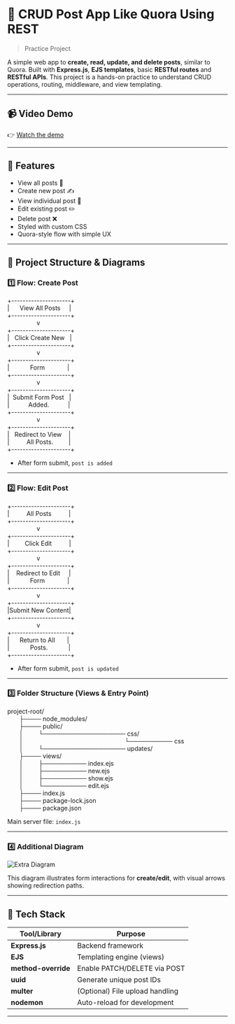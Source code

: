 # 📝 CRUD Post App Like Quora Using REST 
> Practice Project

A simple web app to **create, read, update, and delete posts**, similar to Quora. Built with **Express.js**, **EJS templates**, basic **RESTful routes** and **RESTful APIs**. This project is a hands-on practice to understand CRUD operations, routing, middleware, and view templating.

---

## 📹 Video Demo

👉 [Watch the demo](https://github.com/Priyash-Das/Photos/blob/main/CURD%20using%20REST.mp4)


---

## 🚀 Features

- View all posts 🧾  
- Create new post ✍️  
- View individual post 📖  
- Edit existing post ✏️  
- Delete post ❌  
- Styled with custom CSS  
- Quora-style flow with simple UX  

---

## 🧠 Project Structure & Diagrams

### 1️⃣ Flow: Create Post

+---------------------+<br>
|&nbsp;&nbsp;&nbsp;&nbsp;&nbsp;&nbsp;View All Posts&nbsp;&nbsp;&nbsp;&nbsp;&nbsp;|<br>
+---------------------+<br>
&nbsp;&nbsp;&nbsp;&nbsp;&nbsp;&nbsp;&nbsp;&nbsp;&nbsp;&nbsp;&nbsp;&nbsp;&nbsp;&nbsp;&nbsp;&nbsp;&nbsp;v<br>
+---------------------+<br>
|&nbsp;&nbsp;&nbsp;Click Create New&nbsp;&nbsp;&nbsp;|<br>
+---------------------+<br>
&nbsp;&nbsp;&nbsp;&nbsp;&nbsp;&nbsp;&nbsp;&nbsp;&nbsp;&nbsp;&nbsp;&nbsp;&nbsp;&nbsp;&nbsp;&nbsp;&nbsp;v<br>
+---------------------+<br>
|&nbsp;&nbsp;&nbsp;&nbsp;&nbsp;&nbsp;&nbsp;&nbsp;&nbsp;&nbsp;&nbsp;&nbsp;Form&nbsp;&nbsp;&nbsp;&nbsp;&nbsp;&nbsp;&nbsp;&nbsp;&nbsp;&nbsp;&nbsp;&nbsp;&nbsp;|<br>
+---------------------+<br>
&nbsp;&nbsp;&nbsp;&nbsp;&nbsp;&nbsp;&nbsp;&nbsp;&nbsp;&nbsp;&nbsp;&nbsp;&nbsp;&nbsp;&nbsp;&nbsp;&nbsp;v<br>
+---------------------+<br>
|&nbsp;&nbsp;Submit Form Post&nbsp;&nbsp;&nbsp;|<br>
|&nbsp;&nbsp;&nbsp;&nbsp;&nbsp;&nbsp;&nbsp;&nbsp;&nbsp;&nbsp;&nbsp;Added.&nbsp;&nbsp;&nbsp;&nbsp;&nbsp;&nbsp;&nbsp;&nbsp;&nbsp;&nbsp;&nbsp;|<br>
+---------------------+<br>
&nbsp;&nbsp;&nbsp;&nbsp;&nbsp;&nbsp;&nbsp;&nbsp;&nbsp;&nbsp;&nbsp;&nbsp;&nbsp;&nbsp;&nbsp;&nbsp;&nbsp;v<br>
+---------------------+<br>
|&nbsp;&nbsp;&nbsp;Redirect to View&nbsp;&nbsp;&nbsp;&nbsp;|<br>
|&nbsp;&nbsp;&nbsp;&nbsp;&nbsp;&nbsp;&nbsp;&nbsp;&nbsp;&nbsp;All Posts.&nbsp;&nbsp;&nbsp;&nbsp;&nbsp;&nbsp;&nbsp;&nbsp;&nbsp;|<br>
+---------------------+<br>

- After form submit, `post is added`

---

### 2️⃣ Flow: Edit Post

+---------------------+<br>
|&nbsp;&nbsp;&nbsp;&nbsp;&nbsp;&nbsp;&nbsp;&nbsp;&nbsp;&nbsp;All Posts&nbsp;&nbsp;&nbsp;&nbsp;&nbsp;&nbsp;&nbsp;&nbsp;&nbsp;&nbsp;|<br>
+---------------------+<br>
&nbsp;&nbsp;&nbsp;&nbsp;&nbsp;&nbsp;&nbsp;&nbsp;&nbsp;&nbsp;&nbsp;&nbsp;&nbsp;&nbsp;&nbsp;&nbsp;&nbsp;v<br>
+---------------------+<br>
|&nbsp;&nbsp;&nbsp;&nbsp;&nbsp;&nbsp;&nbsp;&nbsp;&nbsp;Click Edit&nbsp;&nbsp;&nbsp;&nbsp;&nbsp;&nbsp;&nbsp;&nbsp;&nbsp;&nbsp;|<br>
+---------------------+<br>
&nbsp;&nbsp;&nbsp;&nbsp;&nbsp;&nbsp;&nbsp;&nbsp;&nbsp;&nbsp;&nbsp;&nbsp;&nbsp;&nbsp;&nbsp;&nbsp;&nbsp;v<br>
+---------------------+<br>
|&nbsp;&nbsp;&nbsp;&nbsp;Redirect to Edit&nbsp;&nbsp;&nbsp;&nbsp;&nbsp;|<br>
|&nbsp;&nbsp;&nbsp;&nbsp;&nbsp;&nbsp;&nbsp;&nbsp;&nbsp;&nbsp;&nbsp;&nbsp;Form&nbsp;&nbsp;&nbsp;&nbsp;&nbsp;&nbsp;&nbsp;&nbsp;&nbsp;&nbsp;&nbsp;&nbsp;&nbsp;|<br>
+---------------------+<br>
&nbsp;&nbsp;&nbsp;&nbsp;&nbsp;&nbsp;&nbsp;&nbsp;&nbsp;&nbsp;&nbsp;&nbsp;&nbsp;&nbsp;&nbsp;&nbsp;&nbsp;v<br>
+---------------------+<br>
|Submit New Content|<br>
+---------------------+<br>
&nbsp;&nbsp;&nbsp;&nbsp;&nbsp;&nbsp;&nbsp;&nbsp;&nbsp;&nbsp;&nbsp;&nbsp;&nbsp;&nbsp;&nbsp;&nbsp;&nbsp;v<br>
+---------------------+<br>
|&nbsp;&nbsp;&nbsp;&nbsp;&nbsp;&nbsp;Return to All&nbsp;&nbsp;&nbsp;&nbsp;&nbsp;&nbsp;&nbsp;|<br>
|&nbsp;&nbsp;&nbsp;&nbsp;&nbsp;&nbsp;&nbsp;&nbsp;&nbsp;&nbsp;&nbsp;&nbsp;Posts.&nbsp;&nbsp;&nbsp;&nbsp;&nbsp;&nbsp;&nbsp;&nbsp;&nbsp;&nbsp;&nbsp;&nbsp;|<br>
+---------------------+<br>

- After form submit, `post is updated`

---

### 3️⃣ Folder Structure (Views & Entry Point)

project-root/<br>
&nbsp;&nbsp;&nbsp;&nbsp;&nbsp;&nbsp; ├──── node_modules/<br>
&nbsp;&nbsp;&nbsp;&nbsp;&nbsp;&nbsp; ├──── public/<br>
&nbsp;&nbsp;&nbsp;&nbsp;&nbsp;&nbsp; │&nbsp;&nbsp;&nbsp;&nbsp;&nbsp;&nbsp;&nbsp;&nbsp;&nbsp;└─────────────────── css/<br>
&nbsp;&nbsp;&nbsp;&nbsp;&nbsp;&nbsp; │&nbsp;&nbsp;&nbsp;&nbsp;&nbsp;&nbsp;&nbsp;&nbsp;&nbsp;&nbsp;&nbsp;&nbsp;&nbsp;&nbsp;&nbsp;&nbsp;&nbsp;&nbsp;&nbsp;&nbsp;&nbsp;&nbsp;&nbsp;&nbsp;&nbsp;&nbsp;&nbsp;&nbsp;&nbsp;&nbsp;&nbsp;&nbsp;&nbsp;&nbsp;&nbsp;&nbsp;&nbsp;&nbsp;&nbsp;&nbsp;&nbsp;&nbsp;&nbsp;&nbsp;&nbsp;&nbsp;&nbsp;&nbsp;&nbsp;&nbsp;&nbsp;&nbsp;&nbsp;&nbsp;&nbsp;&nbsp;&nbsp;&nbsp;&nbsp;└────────── css<br>
&nbsp;&nbsp;&nbsp;&nbsp;&nbsp;&nbsp; │&nbsp;&nbsp;&nbsp;&nbsp;&nbsp;&nbsp;&nbsp;&nbsp;&nbsp;└─────────────────── updates/<br>
&nbsp;&nbsp;&nbsp;&nbsp;&nbsp;&nbsp; ├──── views/<br>
&nbsp;&nbsp;&nbsp;&nbsp;&nbsp;&nbsp; │&nbsp;&nbsp;&nbsp;&nbsp;&nbsp;&nbsp;&nbsp;&nbsp;&nbsp;├────────── index.ejs<br>
&nbsp;&nbsp;&nbsp;&nbsp;&nbsp;&nbsp; │&nbsp;&nbsp;&nbsp;&nbsp;&nbsp;&nbsp;&nbsp;&nbsp;&nbsp;├────────── new.ejs<br>
&nbsp;&nbsp;&nbsp;&nbsp;&nbsp;&nbsp; │&nbsp;&nbsp;&nbsp;&nbsp;&nbsp;&nbsp;&nbsp;&nbsp;&nbsp;├────────── show.ejs<br>
&nbsp;&nbsp;&nbsp;&nbsp;&nbsp;&nbsp; │&nbsp;&nbsp;&nbsp;&nbsp;&nbsp;&nbsp;&nbsp;&nbsp;&nbsp;└────────── edit.ejs<br>
&nbsp;&nbsp;&nbsp;&nbsp;&nbsp;&nbsp; ├──── index.js<br>
&nbsp;&nbsp;&nbsp;&nbsp;&nbsp;&nbsp; ├──── package-lock.json<br>
&nbsp;&nbsp;&nbsp;&nbsp;&nbsp;&nbsp; ├──── package.json<br>

Main server file: `index.js`

---

### 4️⃣ Additional Diagram

![Extra Diagram](   )

This diagram illustrates form interactions for **create/edit**, with visual arrows showing redirection paths.

---

## 🧰 Tech Stack

| Tool/Library        | Purpose                          |
|---------------------|----------------------------------|
| **Express.js**      | Backend framework                |
| **EJS**             | Templating engine (views)        |
| **method-override** | Enable PATCH/DELETE via POST       |
| **uuid**            | Generate unique post IDs         |
| **multer**          | (Optional) File upload handling  |
| **nodemon**         | Auto-reload for development      |

---
